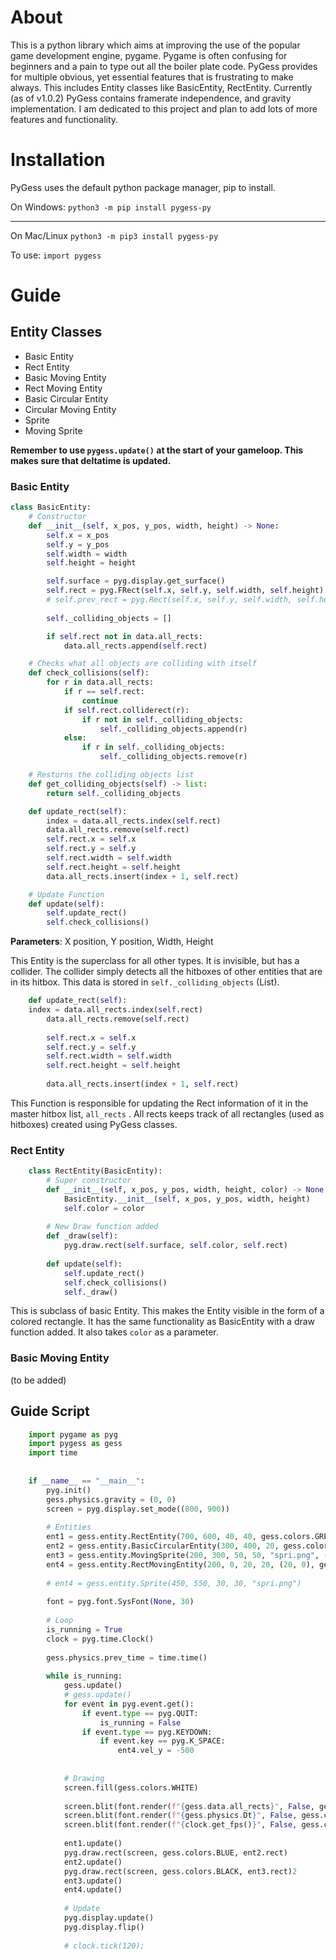 # About
This is a python library which aims at improving the use of the popular game development engine, pygame. Pygame is often confusing for beginners and a pain to type out all the boiler plate code. PyGess provides for multiple obvious, yet essential features that is frustrating to make always. This includes Entity classes like BasicEntity, RectEntity. Currently (as of v1.0.2) PyGess contains framerate independence, and gravity implementation. I am dedicated to this project and plan to add lots of more features and functionality.

# Installation
PyGess uses the default python package manager, pip to install. 

On Windows:
`python3 -m pip install pygess-py`

---
On Mac/Linux
`python3 -m pip3 install pygess-py`

To use: ```import pygess```

# Guide
## Entity Classes
- Basic Entity
- Rect Entity
- Basic Moving Entity
- Rect Moving Entity
- Basic Circular Entity
- Circular Moving Entity
- Sprite
- Moving Sprite

**Remember to use `pygess.update()`  at the start of your gameloop. This makes sure that deltatime is updated.**
### Basic Entity

```python
class BasicEntity:
    # Constructor
    def __init__(self, x_pos, y_pos, width, height) -> None:
        self.x = x_pos
        self.y = y_pos
        self.width = width
        self.height = height

        self.surface = pyg.display.get_surface()
        self.rect = pyg.FRect(self.x, self.y, self.width, self.height)
        # self.prev_rect = pyg.Rect(self.x, self.y, self.width, self.height)
        
        self._colliding_objects = []

        if self.rect not in data.all_rects:
            data.all_rects.append(self.rect)

    # Checks what all objects are colliding with itself
    def check_collisions(self):
        for r in data.all_rects:
            if r == self.rect:
                continue
            if self.rect.colliderect(r):
                if r not in self._colliding_objects:
                    self._colliding_objects.append(r)
            else:
                if r in self._colliding_objects:
                    self._colliding_objects.remove(r)

    # Resturns the colliding objects list
    def get_colliding_objects(self) -> list:
        return self._colliding_objects

    def update_rect(self):
        index = data.all_rects.index(self.rect)
        data.all_rects.remove(self.rect)
        self.rect.x = self.x
        self.rect.y = self.y
        self.rect.width = self.width
        self.rect.height = self.height
        data.all_rects.insert(index + 1, self.rect)

    # Update Function
    def update(self):
        self.update_rect()
        self.check_collisions()
```

**Parameters**: X position, Y position, Width, Height

This Entity is the superclass for all other types. It is invisible, but has a collider. The collider simply detects all the hitboxes of other entities that are in its hitbox. This data is stored in `self._colliding_objects` (List).
```python
    def update_rect(self):
	index = data.all_rects.index(self.rect)
        data.all_rects.remove(self.rect)
        
        self.rect.x = self.x
        self.rect.y = self.y
        self.rect.width = self.width
        self.rect.height = self.height
        
        data.all_rects.insert(index + 1, self.rect)
```
  This  Function is responsible for updating the Rect information of it in the master hitbox list, `all_rects` .  All rects keeps track of all rectangles (used as hitboxes) created using PyGess classes.
### Rect Entity
```python
    class RectEntity(BasicEntity):
        # Super constructor
        def __init__(self, x_pos, y_pos, width, height, color) -> None:
            BasicEntity.__init__(self, x_pos, y_pos, width, height)
            self.color = color
    
        # New Draw function added
        def _draw(self):
            pyg.draw.rect(self.surface, self.color, self.rect)
    
        def update(self):
            self.update_rect()
            self.check_collisions()
            self._draw()
```
This is subclass of basic Entity. This makes the Entity visible in the form of a colored rectangle. It has the same functionality as BasicEntity with a draw function added. It also takes `color` as a parameter.
### Basic Moving Entity
(to be added)

## Guide Script
```python
    import pygame as pyg
    import pygess as gess
    import time
    
    
    if __name__ == "__main__":
        pyg.init()
        gess.physics.gravity = (0, 0)
        screen = pyg.display.set_mode((800, 900))
        
        # Entities
        ent1 = gess.entity.RectEntity(700, 600, 40, 40, gess.colors.GREEN)
        ent2 = gess.entity.BasicCircularEntity(300, 400, 20, gess.colors.RED)
        ent3 = gess.entity.MovingSprite(200, 300, 50, 50, "spri.png", (100, 0))
        ent4 = gess.entity.RectMovingEntity(200, 0, 20, 20, (20, 0), gess.colors.BLACK)
        
        # ent4 = gess.entity.Sprite(450, 550, 30, 30, "spri.png")
        
        font = pyg.font.SysFont(None, 30)
        
        # Loop
        is_running = True
        clock = pyg.time.Clock()
        
        gess.physics.prev_time = time.time()
        
        while is_running:
            gess.update()
            # gess.update()
            for event in pyg.event.get():
                if event.type == pyg.QUIT:
                    is_running = False
                if event.type == pyg.KEYDOWN:
                    if event.key == pyg.K_SPACE:
                        ent4.vel_y = -500
            
            
            # Drawing
            screen.fill(gess.colors.WHITE)
            
            screen.blit(font.render(f"{gess.data.all_rects}", False, gess.colors.BLACK), (20, 20))
            screen.blit(font.render(f"{gess.physics.Dt}", False, gess.colors.BLACK), (20, 40))
            screen.blit(font.render(f"{clock.get_fps()}", False, gess.colors.BLACK), (20, 60))
            
            ent1.update()
            pyg.draw.rect(screen, gess.colors.BLUE, ent2.rect)
            ent2.update()
            pyg.draw.rect(screen, gess.colors.BLACK, ent3.rect)2
            ent3.update()
            ent4.update()
            
            # Update
            pyg.display.update()
            pyg.display.flip()
            
            # clock.tick(120);
```

